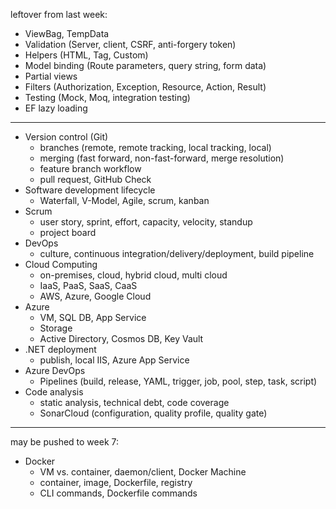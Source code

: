 leftover from last week:

- ViewBag, TempData
- Validation
(Server, client, CSRF, anti-forgery token)
- Helpers
(HTML, Tag, Custom)
- Model binding
(Route parameters, query string, form data)
- Partial views
- Filters (Authorization, Exception, Resource, Action, Result)
- Testing (Mock, Moq, integration testing)
- EF lazy loading

---

- Version control (Git)
    - branches (remote, remote tracking, local tracking, local)
    - merging (fast forward, non-fast-forward, merge resolution)
    - feature branch workflow
    - pull request, GitHub Check
- Software development lifecycle
    - Waterfall, V-Model, Agile, scrum, kanban
- Scrum
    - user story, sprint, effort, capacity, velocity, standup
    - project board
- DevOps
    - culture, continuous integration/delivery/deployment, build pipeline
- Cloud Computing
    - on-premises, cloud, hybrid cloud, multi cloud
    - IaaS, PaaS, SaaS, CaaS
    - AWS, Azure, Google Cloud
- Azure
    - VM, SQL DB, App Service
    - Storage
    - Active Directory, Cosmos DB, Key Vault
- .NET deployment
    - publish, local IIS, Azure App Service
- Azure DevOps
    - Pipelines (build, release, YAML, trigger, job, pool, step, task, script)
- Code analysis
    - static analysis, technical debt, code coverage
    - SonarCloud (configuration, quality profile, quality gate)

---

may be pushed to week 7:

- Docker
    - VM vs. container, daemon/client, Docker Machine
    - container, image, Dockerfile, registry
    - CLI commands, Dockerfile commands
